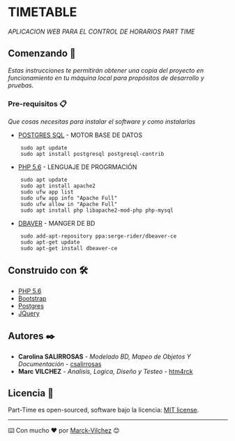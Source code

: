 # TIMETABLE

_APLICACION WEB PARA EL CONTROL DE HORARIOS PART TIME_

## Comenzando 🚀

_Estas instrucciones te permitirán obtener una copia del proyecto en funcionamiento en tu máquina local para propósitos de desarrollo y pruebas._

### Pre-requisitos 📋

_Que cosas necesitas para instalar el software y como instalarlas_
* [POSTGRES SQL](https://www.postgresql.org/) - MOTOR BASE DE DATOS
```
    sudo apt update
    sudo apt install postgresql postgresql-contrib
```
* [PHP 5.6](www.php.net/) - LENGUAJE DE PROGRMACIÓN
```
    sudo apt update
    sudo apt install apache2
    sudo ufw app list
    sudo ufw app info "Apache Full"
    sudo ufw allow in "Apache Full"
    sudo apt install php libapache2-mod-php php-mysql
```
* [DBAVER](https://dbeaver.io/) - MANGER DE BD
```
    sudo add-apt-repository ppa:serge-rider/dbeaver-ce
    sudo apt-get update
    sudo apt-get install dbeaver-ce
```
## Construido con 🛠️

* [PHP 5.6](www.php.net/)
* [Bootstrap](https://getbootstrap.com/)
* [Postgres](https://www.postgresql.org/)
* [JQuery](https://jquery.com/)

## Autores ✒️

* **Carolina SALIRROSAS** - *Modelado BD, Mapeo de Objetos Y Documentación* - [csalirrosas](https://github.com/)
* **Marc VILCHEZ** - *Analisis, Logica, Diseño y Testeo* - [htm4rck](https://github.com/htm4rck)

## Licencia 📄

Part-Time es open-sourced, software bajo la licencia: [MIT license](https://opensource.org/licenses/MIT).

---
⌨️ Con mucho ❤️ por [Marck-Vilchez](https://marc-vilchez.herokuapp.com/) 😊
